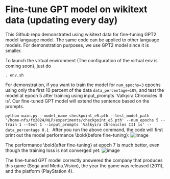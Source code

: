 # Fine-tune GPT model on wikitext data (updating every day)

This Github repo demonstrated using wikitext data for fine-tuning GPT2 model language model. The same code can be applied to other language models. For demonstration purposes, we use GPT2 model since it is smaller.

To launch the virtual environment (The configuration of the virtual env is coming soon), just do

`. env.sh`


For demonstration, if you want to train the model for `num_epochs=3` epochs using only the first 10 percent of the data `data_percentage=10%`, and test the model at epoch 5 after training using input_prompts 'Valkyira Chronicles III is'. Our fine-tuned GPT model will extend the sentence based on the prompts. 

`python main.py --model_name checkpoint_e5.pth --test_model_path '/home-nfs/fx2024/NLP/experiments/checkpoint_e5.pth' --num_epochs 5 --train 1 --test 1 --input_prompts 'Valkyira Chronicles III is' --data_percentage 0.1
`
After you run the above command, the code will first print out the model performance \bold{before fine-tuning}:
![image](https://github.com/FeiXu-spacetime/NLP_GPT-fine-tuning/assets/72999482/f0dac428-e691-4c39-b28c-4559b231e4e5)

The performance \bold{after fine-tuning} at epoch 7 is much better, even though the training loss is not converged yet:
![image](https://github.com/FeiXu-spacetime/NLP_GPT-fine-tuning/assets/72999482/f79e9fb5-943f-4230-893a-cd0445d71eb6)

The fine-tuned GPT model correctly answered the company that produces this game (Sega and Media.Vision), the year the game was released (2011), and the platform (PlayStation 4). 


